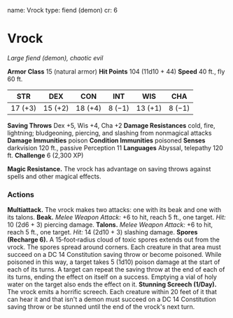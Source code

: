 name: Vrock
type: fiend (demon)
cr: 6

# Vrock
_Large fiend (demon), chaotic evil_

**Armor Class** 15 (natural armor)
**Hit Points** 104 (11d10 + 44)
**Speed** 40 ft., fly 60 ft.

| STR      | DEX     | CON      | INT     | WIS     | CHA     |
|----------|---------|----------|---------|---------|---------|
| 17 (+3) | 15 (+2) | 18 (+4) | 8 (−1) | 13 (+1) | 8 (−1) |

**Saving Throws** Dex +5, Wis +4, Cha +2
**Damage Resistances** cold, fire, lightning; bludgeoning, piercing, and slashing from nonmagical attacks
**Damage Immunities** poison
**Condition Immunities** poisoned
**Senses** darkvision 120 ft., passive Perception 11
**Languages** Abyssal, telepathy 120 ft.
**Challenge** 6 (2,300 XP)

**Magic Resistance.** The vrock has advantage on saving throws against spells and other magical effects.

### Actions
**Multiattack.** The vrock makes two attacks: one with its beak and one with its talons.
**Beak.** _Melee Weapon Attack:_ +6 to hit, reach 5 ft., one target. _Hit:_ 10 (2d6 + 3) piercing damage.
**Talons.** _Melee Weapon Attack:_ +6 to hit, reach 5 ft., one target. _Hit:_ 14 (2d10 + 3) slashing damage.
**Spores (Recharge 6).** A 15­‐foot­‐radius cloud of toxic spores extends out from the vrock. The spores spread around corners. Each creature in that area must succeed on a DC 14 Constitution saving throw or become poisoned. While poisoned in this way, a target takes 5 (1d10) poison damage at the start of each of its turns. A target can repeat the saving throw at the end of each of its turns, ending the effect on itself on a success. Emptying a vial of holy water on the target also ends the effect on it.
**Stunning Screech (1/Day).** The vrock emits a horrific screech. Each creature within 20 feet of it that can hear it and that isn't a demon must succeed on a DC 14 Constitution saving throw or be stunned until the end of the vrock's next turn.
